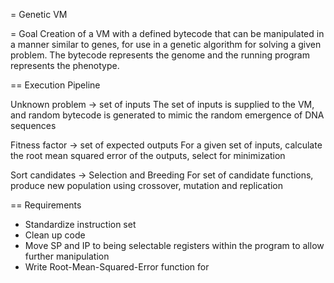 = Genetic VM

= Goal
Creation of a VM with a defined bytecode that can be manipulated in a manner similar to genes, for use in a genetic algorithm for solving a given problem. The bytecode represents the genome and the running program represents the phenotype.

== Execution Pipeline

Unknown problem -> set of inputs
The set of inputs is supplied to the VM, and random bytecode is generated to mimic the random emergence of DNA sequences

Fitness factor -> set of expected outputs
For a given set of inputs, calculate the root mean squared error of the outputs, select for minimization

Sort candidates -> Selection and Breeding
For set of candidate functions, produce new population using crossover, mutation and replication

== Requirements
* Standardize instruction set
* Clean up code
* Move SP and IP to being selectable registers within the program to allow further manipulation
* Write Root-Mean-Squared-Error function for 
